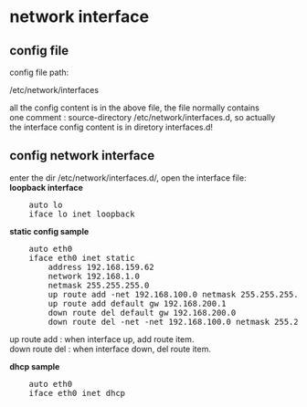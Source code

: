 # network interface    
    
## config file    
config file path:    
    
/etc/network/interfaces    
    
all the config content is in the above file, the file normally contains    
one comment : source-directory /etc/network/interfaces.d, so actually    
the interface config content is in diretory interfaces.d!    
    
    
## config network interface    
enter the dir /etc/network/interfaces.d/, open the interface file:    
**loopback interface**    
<pre>
	auto lo    
	iface lo inet loopback    
</pre>
    
**static config sample**    
<pre>
	auto eth0    
	iface eth0 inet static    
	    address 192.168.159.62    
	    network 192.168.1.0    
	    netmask 255.255.255.0    
		up route add -net 192.168.100.0 netmask 255.255.255.0 gw 192.168.100.1    
		up route add default gw 192.168.200.1    
		down route del default gw 192.168.200.0    
		down route del -net -net 192.168.100.0 netmask 255.255.255.0 gw 192.168.10    
</pre>
up route add   : when interface up, add route item.    
down route del : when interface down, del route item.    
    
**dhcp sample**    
<pre>
	auto eth0    
	iface eth0 inet dhcp    
</pre>
